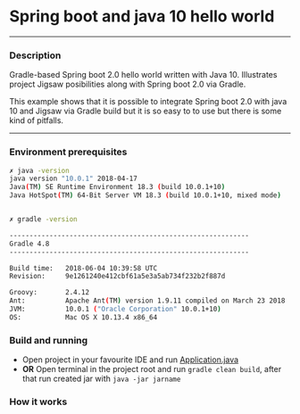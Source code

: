 # Spring boot and java 10 hello world

--- 

### Description

Gradle-based Spring boot 2.0 hello world written with Java 10. Illustrates project Jigsaw posibilities along with Spring boot 2.0 via Gradle.<p> 
This example shows that it is possible to integrate Spring boot 2.0 with java 10 and Jigsaw via Gradle build but it is so easy to to use but there is some kind of pitfalls.

--- 

### Environment prerequisites

``` bash
✗ java -version
java version "10.0.1" 2018-04-17
Java(TM) SE Runtime Environment 18.3 (build 10.0.1+10)
Java HotSpot(TM) 64-Bit Server VM 18.3 (build 10.0.1+10, mixed mode)


✗ gradle -version

------------------------------------------------------------
Gradle 4.8
------------------------------------------------------------

Build time:   2018-06-04 10:39:58 UTC
Revision:     9e1261240e412cbf61a5e3a5ab734f232b2f887d

Groovy:       2.4.12
Ant:          Apache Ant(TM) version 1.9.11 compiled on March 23 2018
JVM:          10.0.1 ("Oracle Corporation" 10.0.1+10)
OS:           Mac OS X 10.13.4 x86_64
```

### Build and running

* Open project in your favourite IDE and run [Application.java](https://github.com/vlsidlyarevich/spring-boot-java10-hello-world/blob/master/application/src/main/java/com/github/vlsidlyarevich/spring_boot2_java10_hello/application/Application.java)
* **OR** Open terminal in the project root and run ```gradle clean build```, after that run created jar with ```java -jar jarname```

### How it works